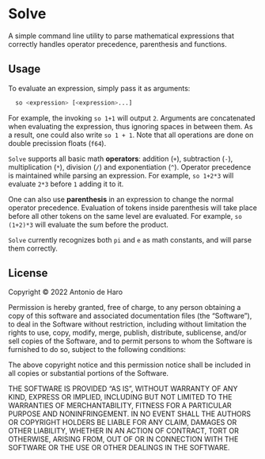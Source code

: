 Solve
=====

A simple command line utility to parse mathematical expressions that correctly handles operator precedence, parenthesis and functions.

Usage
------------

To evaluate an expression, simply pass it as arguments:

```bash
  so <expression> [<expression>...]
```

For example, the invoking `so 1+1` will output `2`. Arguments are concatenated when evaluating the expression, thus ignoring spaces in between them. As a result, one could also write `so 1 + 1`. Note that all operations are done on double precission floats (`f64`).

`Solve` supports all basic math **operators**: addition (`+`), subtraction (`-`), multiplication (`*`), division (`/`) and exponentiation (`^`). Operator precedence is maintained while parsing an expression. For example, `so 1+2*3` will evaluate `2*3` before `1` adding it to it.

One can also use **parenthesis** in an expression to change the normal operator precedence. Evaluation of tokens inside parenthesis will take place before all other tokens on the same level are evaluated. For example, `so (1+2)*3` will evaluate the sum before the product.

`Solve` currently recognizes both `pi` and `e` as math constants, and will parse them correctly.

License
-------

Copyright © 2022 Antonio de Haro

Permission is hereby granted, free of charge, to any person obtaining a copy of this software and associated documentation files (the “Software”), to deal in the Software without restriction, including without limitation the rights to use, copy, modify, merge, publish, distribute, sublicense, and/or sell copies of the Software, and to permit persons to whom the Software is furnished to do so, subject to the following conditions:

The above copyright notice and this permission notice shall be included in all copies or substantial portions of the Software.

THE SOFTWARE IS PROVIDED “AS IS”, WITHOUT WARRANTY OF ANY KIND, EXPRESS OR IMPLIED, INCLUDING BUT NOT LIMITED TO THE WARRANTIES OF MERCHANTABILITY, FITNESS FOR A PARTICULAR PURPOSE AND NONINFRINGEMENT. IN NO EVENT SHALL THE AUTHORS OR COPYRIGHT HOLDERS BE LIABLE FOR ANY CLAIM, DAMAGES OR OTHER LIABILITY, WHETHER IN AN ACTION OF CONTRACT, TORT OR OTHERWISE, ARISING FROM, OUT OF OR IN CONNECTION WITH THE SOFTWARE OR THE USE OR OTHER DEALINGS IN THE SOFTWARE.

